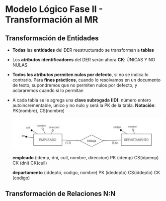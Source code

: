 # Modelo Lógico Fase II - Transformación al MR

## Transformación de Entidades

* **Todas** las **entidades** del DER reestructurado se transforman a **tablas**
* Los **atributos identificadores** del DER serán ahora **CK**: ÚNICAS Y NO NULAS
* **Todos los atributos permiten nulos por defecto**, si no se indica lo contrario. Para **fines prácticos**, cuando lo resolvamos en un documento de texto, supondremos que no permiten nulos por defecto, y aclararemos cuando sí lo permitan
* A cada tabla se le agrega una **clave subrogada (ID)**: número entero autoincrementable, único y no nulo y será la PK de la tabla. **Notación**: PK(nombre), CS(nombre)

  ![Transformación de Entidades](img/transf-entidades.png)

  **empleado** (idemp, dni, cuil, nombre, direccion)
  PK (idemp) CS(idpemp) CK (dni) CK(cuil)

  **departamento** (iddepto, codigo, nombre)
  PK (idedepto) CS(iddepto) CK (codigo)

## Transformación de Relaciones N:N
